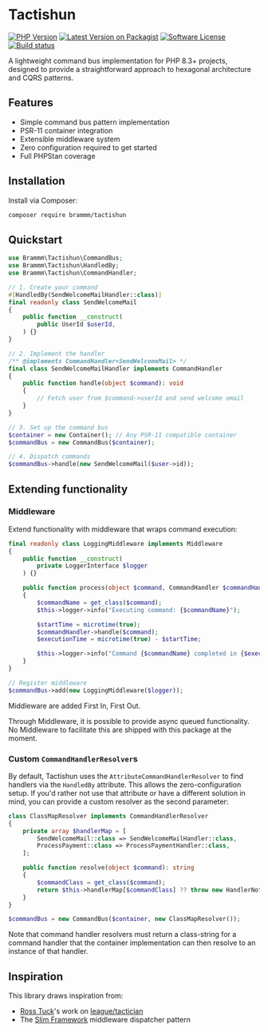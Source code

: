# Tactishun

[![PHP Version][ico-php]][link-php]
[![Latest Version on Packagist][ico-version]][link-packagist]
[![Software License][ico-license]](LICENSE.md)
[![Build status][ico-build]][link-build]

A lightweight command bus implementation for PHP 8.3+ projects, designed to provide a
straightforward approach to hexagonal architecture and CQRS patterns.

## Features

- Simple command bus pattern implementation
- PSR-11 container integration
- Extensible middleware system
- Zero configuration required to get started
- Full PHPStan coverage

## Installation

Install via Composer:

```bash
composer require brammm/tactishun
```

## Quickstart

```php
use Brammm\Tactishun\CommandBus;
use Brammm\Tactishun\HandledBy;
use Brammm\Tactishun\CommandHandler;

// 1. Create your command
#[HandledBy(SendWelcomeMailHandler::class)]
final readonly class SendWelcomeMail
{
    public function __construct(
        public UserId $userId,
    ) {}
}

// 2. Implement the handler
/** @implements CommandHandler<SendWelcomeMail> */
final class SendWelcomeMailHandler implements CommandHandler
{
    public function handle(object $command): void
    {
        // Fetch user from $command->userId and send welcome email
    }
}

// 3. Set up the command bus
$container = new Container(); // Any PSR-11 compatible container
$commandBus = new CommandBus($container);

// 4. Dispatch commands
$commandBus->handle(new SendWelcomeMail($user->id));
```

## Extending functionality

### Middleware

Extend functionality with middleware that wraps command execution:

```php
final readonly class LoggingMiddleware implements Middleware
{
    public function __construct(
        private LoggerInterface $logger
    ) {}

    public function process(object $command, CommandHandler $commandHandler): void
    {
        $commandName = get_class($command);
        $this->logger->info("Executing command: {$commandName}");

        $startTime = microtime(true);
        $commandHandler->handle($command);
        $executionTime = microtime(true) - $startTime;

        $this->logger->info("Command {$commandName} completed in {$executionTime}ms");
    }
}

// Register middleware
$commandBus->add(new LoggingMiddleware($logger));
```

Middleware are added First In, First Out.

Through Middleware, it is possible to provide async queued functionality. No Middleware to
facilitate this are shipped with this package at the moment.

### Custom `CommandHandlerResolver`s

By default, Tactishun uses the `AttributeCommandHandlerResolver` to find handlers via the
`HandledBy` attribute. This allows the zero-configuration setup. If you'd rather not use
that attribute or have a different solution in mind, you can provide a custom resolver as
the second parameter:

```php
class ClassMapResolver implements CommandHandlerResolver
{
    private array $handlerMap = [
        SendWelcomeMail::class => SendWelcomeMailHandler::class,
        ProcessPayment::class => ProcessPaymentHandler::class,
    ];

    public function resolve(object $command): string
    {
        $commandClass = get_class($command);
        return $this->handlerMap[$commandClass] ?? throw new HandlerNotFound($commandClass);
    }
}

$commandBus = new CommandBus($container, new ClassMapResolver());
```

Note that command handler resolvers must return a class-string for a command handler that
the container implementation can then resolve to an instance of that handler.

## Inspiration

This library draws inspiration from:

- [Ross Tuck](https://github.com/rosstuck)'s work
  on [league/tactician](https://github.com/thephpleague/tactician)
- The [Slim Framework](https://github.com/slimphp/Slim) middleware dispatcher pattern

[ico-version]: https://img.shields.io/packagist/v/brammm/tactishun.svg?style=flat-square&label=release

[ico-license]: https://img.shields.io/badge/License-LGPLv3-green.svg?style=flat-square

[ico-php]: https://img.shields.io/packagist/dependency-v/brammm/tactishun/php.svg?colorB=%238892BF&style=flat-square

[ico-build]: https://img.shields.io/github/actions/workflow/status/brammm/tactishun/continuous-integration.yml?branch=main&style=flat-square&logo=github

[link-packagist]: https://packagist.org/packages/brammm/tactishun

[link-php]: https://php.net

[link-build]: https://github.com/brammm/tactishun/actions/workflows/continuous-integration.yml
